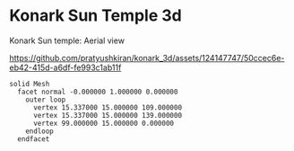 # Konark Sun Temple 3d

Konark Sun temple: Aerial view

https://github.com/pratyushkiran/konark_3d/assets/124147747/50ccec6e-eb42-415d-a6df-fe993c1ab11f

```stl
solid Mesh
  facet normal -0.000000 1.000000 0.000000
    outer loop
      vertex 15.337000 15.000000 109.000000
      vertex 15.337000 15.000000 139.000000
      vertex 99.000000 15.000000 0.000000
    endloop
  endfacet
```
